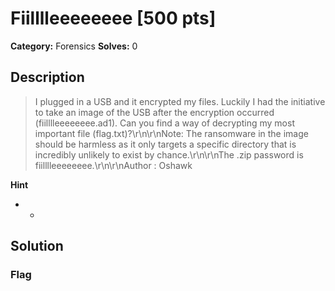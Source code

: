 # Fiilllleeeeeeee [500 pts]

**Category:** Forensics
**Solves:** 0

## Description
>I plugged in a USB and it encrypted my files. Luckily I had the initiative to take an image of the USB after the encryption occurred (fiilllleeeeeeee.ad1). Can you find a way of decrypting my most important file (flag.txt)?\r\n\r\nNote: The ransomware in the image should be harmless as it only targets a specific directory that is incredibly unlikely to exist by chance.\r\n\r\nThe .zip password is fiilllleeeeeeee.\r\n\r\nAuthor : Oshawk

**Hint**
* -

## Solution

### Flag

